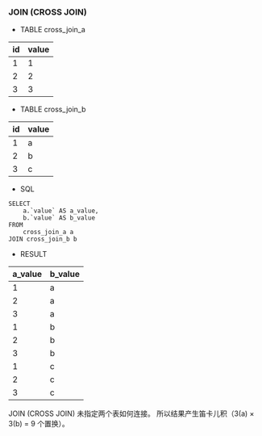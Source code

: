 ### JOIN (CROSS JOIN)

- TABLE cross_join_a

| id    | value |
| ---   | ---   |
| 1     | 1     |
| 2     | 2     |
| 3     | 3     |

- TABLE cross_join_b

| id    | value |
| ---   | ---   |
| 1     | a     |
| 2     | b     |
| 3     | c     |

- SQL
```
SELECT
    a.`value` AS a_value,
    b.`value` AS b_value
FROM
    cross_join_a a
JOIN cross_join_b b
```

- RESULT

| a_value   | b_value   |
| ---       | ---       |
| 1         | a         |
| 2         | a         |
| 3         | a         |
| 1         | b         |
| 2         | b         |
| 3         | b         |
| 1         | c         |
| 2         | c         |
| 3         | c         |

JOIN (CROSS JOIN) 未指定两个表如何连接。
所以结果产生笛卡儿积（3(a) × 3(b) = 9 个置换）。